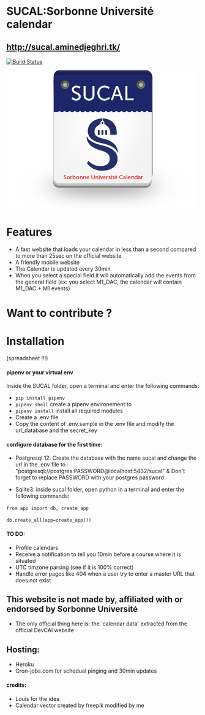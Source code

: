 # SUCAL:Sorbonne Université calendar
## http://sucal.aminedjeghri.tk/

[![Build Status](https://travis-ci.com/AmineDjeghri/SUCAL.svg?branch=master)](https://travis-ci.com/AmineDjeghri/SUCAL)
<p align="center">
  <img src="images/sucal_logo_500.png">
</p>

# Features
- A fast website that loads your calendar in less than a second compared to more than 25sec on the official website
- A friendly mobile website
- The Calendar is updated every 30min
- When you select a special field it will automatically add the events from the general field (ex: you select M1_DAC, the calendar will contain M1_DAC + M1 events)

# Want to contribute ?

# Installation
(spreadsheet !!!)
#### pipenv or your virtual env
Inside the SUCAL folder, open a terminal and enter the following commands:
- `pip install pipenv`
- `pipenv shell` create a pipenv environement to 
- `pipenv install` install all required modules
- Create a .env file
- Copy the content of .env.sample in the .env file and modify the url_database and the secret_key 

#### configure database for the first time:
- Postgresql 12: Create the database with the name sucal and change the url in the .env file to : "postgresql://postgres:PASSWORD@localhost:5432/sucal" & Don't forget to replace PASSWORD with your postgres password

- Sqlite3: inside sucal folder, open python in a terminal and enter the following commands:

`from app import db, create_app `

`db.create_all(app=create_app()) `

#### TO DO:
- Profile calendars
- Receive a notification to tell you 10min before a course where it is situated
- UTC timzone parsing (see if it is 100% correct)
- Handle error pages like 404 when a user try to enter a master URL that does not exist

## This website is not made by, affiliated with or endorsed by Sorbonne Université
- The only official thing here is:  the 'calendar data' extracted from the official  DevCAl  website

## Hosting:
- Heroku
- Cron-jobs.com for schedual pinging and 30min updates

#### credits:
- Louis for the idea
- Calendar vector created by freepik modified by me